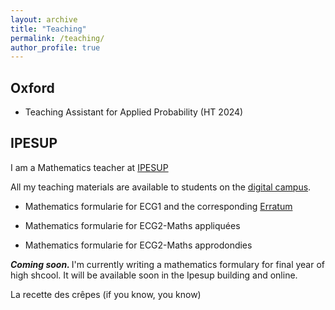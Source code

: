 ```yaml
---
layout: archive
title: "Teaching"
permalink: /teaching/
author_profile: true
---
```

## Oxford 

- Teaching Assistant for Applied Probability (HT 2024)

## IPESUP
I am a Mathematics teacher at <a href="https://www.ipesup.fr">IPESUP</a>


All my teaching materials are available to students on the [digital campus](https://campusnumerique.ipesup.fr/login/index.php).

- <a href="https://www.ipesup.fr/blog/2023/10/09/formulaire-mathematiques-ecg1" class="special-link"><i class="fas fa-fw fa-book zoom" aria-hidden="true"></i></a> Mathematics formularie for ECG1 and the corresponding [Erratum](https://valentinkil.github.io/files/pdf/ErrataECG1.pdf) 

- <a href="https://v3.oscar-campus.com/ipesup/forms/87/10v20vkz3JBJ2jVs5ZnGd" class="special-link"><i class="fas fa-fw fa-book zoom" aria-hidden="true"></i></a> Mathematics formularie for ECG2-Maths appliquées

- <a href="https://v3.oscar-campus.com/ipesup/forms/88/LkisypCC6IQ92BTXNIBff" class="special-link"><i class="fas fa-fw fa-book zoom" aria-hidden="true"></i></a> Mathematics formularie for ECG2-Maths approdondies

<b><i>Coming soon. </i></b> I'm currently writing a mathematics formulary for final year of high shcool. It will be available soon in the Ipesup building and online. 

 <a href="https://valentinkil.github.io/files/bibtex/Recettecrepe.txt" class="special-link"><i class="fas fa-fw fa-bookmark zoom" aria-hidden="true"></i></a> La recette des crêpes (if you know, you know) 


